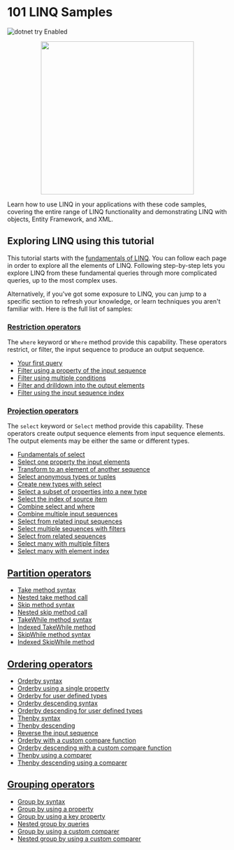 # 101 LINQ Samples
![dotnet try Enabled](https://img.shields.io/badge/Try_.NET-Enabled-501078.svg)

<p align ="center">
<img src ="https://user-images.githubusercontent.com/2546640/56708992-deee8780-66ec-11e9-9991-eb85abb1d10a.png" width="350">
</p>

Learn how to use LINQ in your applications with these code samples, covering the entire range of LINQ functionality and demonstrating LINQ with objects, Entity Framework, and XML.

## Exploring LINQ using this tutorial

This tutorial starts with the [fundamentals of LINQ](docs/restrictions.md). You can follow each page in order to explore all the elements of LINQ. Following step-by-step lets you explore LINQ from these fundamental queries through more complicated queries, up to the most complex uses.

Alternatively, if you've got some exposure to LINQ, you can jump to a specific section to refresh your knowledge, or learn techniques you aren't familiar with. Here is the full list of samples:

### [Restriction operators](docs/restrictions.md)

The `where` keyword or `Where` method provide this capability. These operators restrict, or filter, the input sequence to produce an output sequence.

- [Your first query](docs/restrictions.md#where-clause-syntax)
- [Filter using a property of the input sequence](docs/restrictions.md#restrict-elements-based-on-a-property)
- [Filter using multiple conditions](docs/restrictions.md#restrict-elements-based-on-multiple-conditions)
- [Filter and drilldown into the output elements](docs/restrictions.md#drilldown-into-output-elements)
- [Filter using the input sequence index](docs/restrictions.md#using-the-indexed-where-method)

### [Projection operators](docs/projections.md)

The `select` keyword or `Select` method provide this capability. These operators create output sequence elements from input sequence elements. The output elements may be either the same or different types.

- [Fundamentals of select](docs/projections.md#select-clause-syntax)
- [Select one property the input elements](docs/projections.md#select-a-single-property)
- [Transform to an element of another sequence](docs/projections.md#transform-with-select)
- [Select anonymous types or tuples](docs/projections-2.md#select-anonymous-types-or-tuples)
- [Create new types with select](docs/projections-2.md#use-select-to-create-new-types)
- [Select a subset of properties into a new type](docs/projections-2.md#select-a-subset-of-properties)
- [Select the index of source item](docs/projections-3.md#select-with-index-of-item)
- [Combine select and where](docs/projections-3.md#select-combined-with-where)
- [Combine multiple input sequences](docs/projections-4.md#select-from-multiple-input-sequences)
- [Select from related input sequences](docs/projections-4.md#select-from-related-input-sequences)
- [Select multiple sequences with filters](docs/projections-4.md#compound-select-with-where-clause)
- [Select from related sequences ](docs/projections-5.md#compound-select-with-where-and-assignment)
- [Select many with multiple filters](docs/projections-5.md#compound-select-with-multiple-where-clauses)
- [Select many with element index](docs/projections-5.md#compound-select-with-index)

## [Partition operators](docs/partitions.md)

- [Take method syntax](docs/partitions.md#take-syntax)
- [Nested take method call](docs/partitions.md#nested-take-partitions)
- [Skip method syntax](docs/partitions.md#skip-syntax)
- [Nested skip method call](docs/partitions.md#nested-skip-partitions)
- [TakeWhile method syntax](docs/partitions-2.md#takewhile-syntax)
- [Indexed TakeWhile method](docs/partitions-2.md#indexed-takewhile)
- [SkipWhile method syntax](docs/partitions-2.md#skipwhile-syntax)
- [Indexed SkipWhile method](docs/partitions-2.md#indexed-skipwhile)

## [Ordering operators](docs/ordering.md)

- [Orderby syntax](docs/orderings.md#orderby-syntax)
- [Orderby using a single property](docs/orderings.md#orderby-property)
- [Orderby for user defined types](docs/orderings.md#ordering-user-defined-types)
- [Orderby descending syntax](docs/orderings-2.md#orderby-descending-sytnax)
- [Orderby descending for user defined types](docs/orderings-2.md#descending-ordering-user-defined-types)
- [Thenby syntax](docs/orderings-3.md#orderby-multiple-properties)
- [Thenby descending](docs/orderings-3.md#multiple-ordering-descending)
- [Reverse the input sequence](docs/orderings-3.md#reverse-the-sequence)
- [Orderby with a custom compare function](docs/orderings-4.md#ordering-with-a-custom-comparer)
- [Orderby descending with a custom compare function](docs/orderings-4.md#descending-orders-with-a-custom-comparer)
- [Thenby using a comparer](docs/orderings-5.md#multiple-ordering-with-a-custom-comparer)
- [Thenby descending using a comparer](docs/orderings-5.md#multiple-descending-order-with-a-custom-comparer)

## [Grouping operators](docs/groupings.md)

- [Group by syntax](docs/groupings.md#group-by-into-syntax)
- [Group by using a property](docs/groupings.md#groupby-using-a-property)
- [Group by using a key property](docs/groupings.md#grouping-using-a-key-property)
- [Nested group by queries](docs/groupings.md#nested-group-by-queries)
- [Group by using a custom comparer](docs/groupings-2.md)
- [Nested group by using a custom comparer](docs/groupings-3.md)